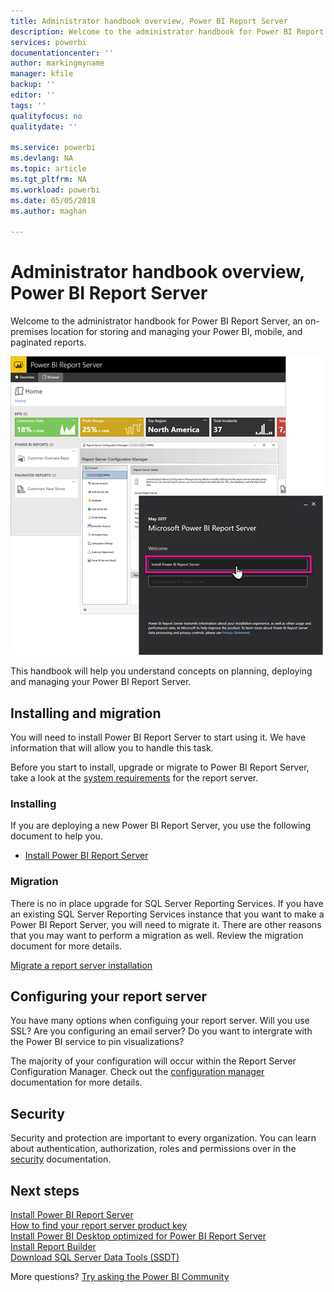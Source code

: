 ```yaml
---
title: Administrator handbook overview, Power BI Report Server
description: Welcome to the administrator handbook for Power BI Report Server, an on-premises location for storing and managing your Power BI, mobile, and paginated reports.
services: powerbi
documentationcenter: ''
author: markingmyname
manager: kfile
backup: ''
editor: ''
tags: ''
qualityfocus: no
qualitydate: ''

ms.service: powerbi
ms.devlang: NA
ms.topic: article
ms.tgt_pltfrm: NA
ms.workload: powerbi
ms.date: 05/05/2018
ms.author: maghan

---
```

# Administrator handbook overview, Power BI Report Server
Welcome to the administrator handbook for Power BI Report Server, an on-premises location for storing and managing your Power BI, mobile, and paginated reports.

![](media/admin-handbook-overview/admin-handbook.png)

This handbook will help you understand concepts on planning, deploying and managing your Power BI Report Server.

## Installing and migration
You will need to install Power BI Report Server to start using it. We have information that will allow you to handle this task.

Before you start to install, upgrade or migrate to Power BI Report Server, take a look at the [system requirements](system-requirements.md) for the report server.

### Installing
If you are deploying a new Power BI Report Server, you use the following document to help you. 

* [Install Power BI Report Server](install-report-server.md)

### Migration
There is no in place upgrade for SQL Server Reporting Services. If you have an existing SQL Server Reporting Services instance that you want to make a Power BI Report Server, you will need to migrate it. There are other reasons that you may want to perform a migration as well. Review the migration document for more details.

[Migrate a report server installation](migrate-report-server.md)

## Configuring your report server
You have many options when configuing your report server. Will you use SSL? Are you configuring an email server? Do you want to intergrate with the Power BI service to pin visualizations?

The majority of your configuration will occur within the Report Server Configuration Manager. Check out the [configuration manager](https://docs.microsoft.com/sql/reporting-services/install-windows/reporting-services-configuration-manager-native-mode) documentation for more details.

## Security
Security and protection are important to every organization. You can learn about authentication, authorization, roles and permissions over in the [security](https://docs.microsoft.com/sql/reporting-services/security/reporting-services-security-and-protection) documentation.

## Next steps
[Install Power BI Report Server](install-report-server.md)  
[How to find your report server product key](find-product-key.md)  
[Install Power BI Desktop optimized for Power BI Report Server](install-powerbi-desktop.md)  
[Install Report Builder](https://docs.microsoft.com/sql/reporting-services/install-windows/install-report-builder)  
[Download SQL Server Data Tools (SSDT)](http://go.microsoft.com/fwlink/?LinkID=616714)

More questions? [Try asking the Power BI Community](https://community.powerbi.com/)

